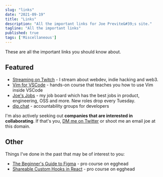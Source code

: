 ```yaml
---
slug: "links"
date: "2021-09-19"
title: "Links"
description: "All the important links for Joe Previte&#39;s site."
tagline: "All the important links"
published: true
tags: ['Miscellaneous']
---
```


These are all the important links you should know about.

## Featured

- [Streaming on Twitch](https://twitch.tv/jsjoeio) - I stream about webdev, indie hacking and web3.
- [Vim for VSCode](https://vimforvscode.com/) - hands-on course that teaches you how to use Vim inside VSCode
- [Joe's Jobs](https://pallet.xyz/list/joes-jobs/jobs) - my job board which has the best jobs in product, engineering, OSS and more. New roles drop every Tuesday.
- [dip.chat](https://www.dip.chat) - accountability groups for developers

I'm also actively seeking out **companies that are interested in collaborating**. If that's you, [DM me on Twitter](https://joeprevite.com/dm) or shoot me an email joe at this domain.

## Other

Things I've done in the past that may be of interest to you:

- [The Beginner's Guide to Figma](https://egghead.io/courses/the-beginner-s-guide-to-figma) - pro course on egghead
- [Shareable Custom Hooks in React](https://egghead.io/courses/shareable-custom-hooks-in-react) - pro course on egghead